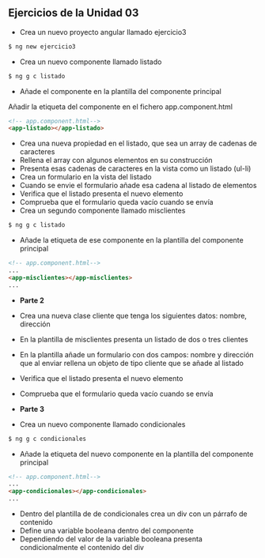 ## Ejercicios de la Unidad 03

- Crea un nuevo proyecto angular llamado ejercicio3

``` bash
$ ng new ejercicio3
```

- Crea un nuevo componente llamado listado

``` bash
$ ng g c listado
```

- Añade el componente en la plantilla del componente principal

Añadir la etiqueta del componente en el fichero app.component.html

``` html
<!-- app.component.html-->
<app-listado></app-listado>
```

- Crea una nueva propiedad en el listado, que sea un array de cadenas de caracteres
- Rellena el array con algunos elementos en su construcción
- Presenta esas cadenas de caracteres en la vista como un listado (ul-li)
- Crea un formulario en la vista del listado
- Cuando se envie el formulario añade esa cadena al listado de elementos
- Verifica que el listado presenta el nuevo elemento
- Comprueba que el formulario queda vacío cuando se envía 
- Crea un segundo componente llamado misclientes

``` bash
$ ng g c listado
```

- Añade la etiqueta de ese componente en la plantilla del componente principal

``` html
<!-- app.component.html-->
...
<app-misclientes></app-misclientes>
...
```

- __Parte 2__
- Crea una nueva clase cliente que tenga los siguientes datos: nombre, dirección
- En la plantilla de misclientes presenta un listado de dos o tres clientes
- En la plantilla añade un formulario con dos campos: nombre y dirección que al enviar rellena un objeto de tipo cliente que se añade al listado
- Verifica que el listado presenta el nuevo elemento
- Comprueba que el formulario queda vacío cuando se envía

- __Parte 3__
- Crea un nuevo componente llamado condicionales

``` bash
$ ng g c condicionales
```


- Añade la etiqueta del nuevo componente en la plantilla del componente principal

``` html
<!-- app.component.html-->
...
<app-condicionales></app-condicionales>
...
```

- Dentro del plantilla de de condicionales crea un div con un párrafo de contenido
- Define una variable booleana dentro del componente
- Dependiendo del valor de la variable booleana presenta condicionalmente el contenido del div

